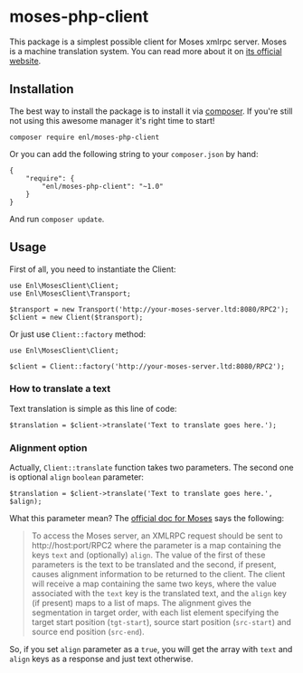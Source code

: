 moses-php-client
================

This package is a simplest possible client for Moses xmlrpc server. Moses is a machine translation system. 
You can read more about it on [its official website](http://statmt.org/moses).

Installation
----------------

The best way to install the package is to install it via [composer](http://getcomposer.org). If you're still not using this awesome manager it's right time to start!


    composer require enl/moses-php-client

Or you can add the following string to your `composer.json` by hand:

    {
        "require": {
            "enl/moses-php-client": "~1.0"
        }
    }

And run `composer update`.

Usage
-----------------

First of all, you need to instantiate the Client:

    use Enl\MosesClient\Client;
    use Enl\MosesClient\Transport;

    $transport = new Transport('http://your-moses-server.ltd:8080/RPC2');
    $client = new Client($transport);

Or just use `Client::factory` method:

    use Enl\MosesClient\Client;

    $client = Client::factory('http://your-moses-server.ltd:8080/RPC2');


### How to translate a text ###

Text translation is simple as this line of code:

    $translation = $client->translate('Text to translate goes here.');

### Alignment option ###

Actually, `Client::translate` function takes two parameters. The second one is optional `align` `boolean` parameter:

    $translation = $client->translate('Text to translate goes here.', $align);

What this parameter mean? The [official doc for Moses](http://www.statmt.org/moses/?n=Advanced.Moses) says the following:

> To access the Moses server, an XMLRPC request should be sent to http://host:port/RPC2 where the parameter is a map containing the keys `text` and (optionally) `align`. The value of the first of these parameters is the text to be translated and the second, if present, causes alignment information to be returned to the client. The client will receive a map containing the same two keys, where the value associated with the `text` key is the translated text, and the `align` key (if present) maps to a list of maps. The alignment gives the segmentation in target order, with each list element specifying the target start position (`tgt-start`), source start position (`src-start`) and source end position (`src-end`).

So, if you set `align` parameter as a `true`, you will get the array with `text` and `align` keys as a response and just text otherwise.




